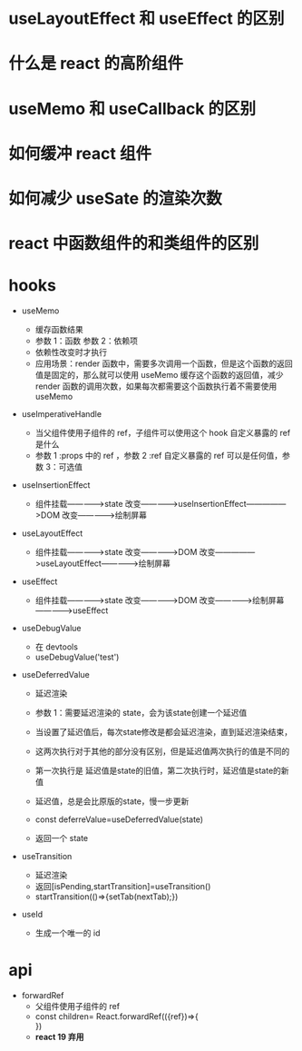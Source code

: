 # useLayoutEffect 和 useEffect 的区别

# 什么是 react 的高阶组件

# useMemo 和 useCallback 的区别

# 如何缓冲 react 组件

# 如何减少 useSate 的渲染次数

# react 中函数组件的和类组件的区别

# hooks

- useMemo
  - 缓存函数结果
  - 参数 1：函数 参数 2：依赖项
  - 依赖性改变时才执行
  - 应用场景：render 函数中，需要多次调用一个函数，但是这个函数的返回值是固定的，那么就可以使用 useMemo 缓存这个函数的返回值，减少 render 函数的调用次数，如果每次都需要这个函数执行着不需要使用 useMemo
- useImperativeHandle

  - 当父组件使用子组件的 ref，子组件可以使用这个 hook 自定义暴露的 ref 是什么
  - 参数 1 :props 中的 ref ，参数 2 :ref 自定义暴露的 ref 可以是任何值，参数 3：可选值

- useInsertionEffect
  - 组件挂载—————>state 改变—————>useInsertionEffect—————>DOM 改变—————>绘制屏幕
- useLayoutEffect
  - 组件挂载—————>state 改变—————>DOM 改变—————>useLayoutEffect—————>绘制屏幕
- useEffect
  - 组件挂载—————>state 改变—————>DOM 改变—————>绘制屏幕—————>useEffect
- useDebugValue
  - 在 devtools
  - useDebugValue('test')
- useDeferredValue
  - 延迟渲染
  - 参数 1：需要延迟渲染的 state，会为该state创建一个延迟值
  - 当设置了延迟值后，每次state修改是都会延迟渲染，直到延迟渲染结束，
  - 这两次执行对于其他的部分没有区别，但是延迟值两次执行的值是不同的
  - 第一次执行是 延迟值是state的旧值，第二次执行时，延迟值是state的新值
  - 延迟值，总是会比原版的state，慢一步更新
  - const deferreValue=useDeferredValue(state)
    
  - 返回一个 state
- useTransition
  - 延迟渲染
  - 返回[isPending,startTransition]=useTransition()
  - startTransition(()=>{setTab(nextTab);})
- useId
  - 生成一个唯一的 id
# api

- forwardRef
  - 父组件使用子组件的 ref
  - const children= React.forwardRef(({ref})=>{<div ref={ref}></div>})
  - **react 19 弃用**
